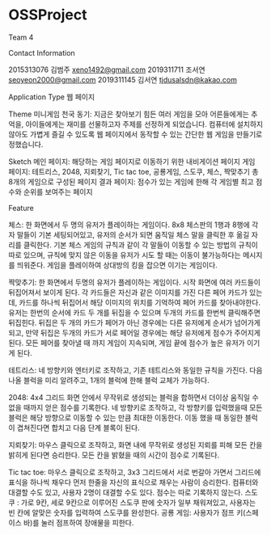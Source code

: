 # OSSProject
Team 4

Contact Information

2015313076 김범주 xeno1492@gmail.com
2019311711 조서연 seoyeon2000@gmail.com
2019311145 김서연 tjdusalsdn@kakao.com

Application Type
웹 페이지

Theme
미니게임 천국
동기: 지금은 찾아보기 힘든 여러 게임을 모아 어른들에게는 추억을, 아이들에게는 재미를 선물하고자 주제를 선정하게 되었습니다. 컴퓨터에 설치하지 않아도 가볍게 즐길 수 있도록 웹 페이지에서 동작할 수 있는 간단한 웹 게임을 만들기로 정했습니다.	

Sketch
메인 페이지: 해당하는 게임 페이지로 이동하기 위한 내비게이션 페이지
게임 페이지: 테트리스, 2048, 지뢰찾기, Tic tac toe, 공룡게임, 스도쿠, 체스, 짝맞추기 총 8개의 게임으로 구성된 페이지
결과 페이지: 점수가 있는 게임에 한해 각 게임별 최고 점수와 순위를 보여주는 페이지

Feature

체스: 한 화면에서 두 명의 유저가 플레이하는 게임이다. 8x8 체스판의 1행과 8행에 각자 말들이 기본 세팅되어있고, 유저의 순서가 되면 움직일 체스 말을 클릭한 후 옮길 자리를 클릭한다. 기본 체스 게임의 규칙과 같이 각 말들이 이동할 수 있는 방법의 규칙이 따로 있으며, 규칙에 맞지 않은 이동을 유저가 시도 할 때는 이동이 불가능하다는 메시지를 띄워준다. 게임을 플레이하여 상대방의 킹을 잡으면 이기는 게임이다.

짝맞추기: 한 화면에서 두명의 유저가 플레이하는 게임이다. 시작 화면에 여러 카드들이 뒤집어져서 보이게 된다. 각 카드들은 자신과 같은 이미지를 가진 다른 페어 카드가 있는데, 카드를 하나씩 뒤집어서 해당 이미지의 위치를 기억하여 페어 카드를 찾아내야한다. 유저는 한번의 순서에 카드 두 개를 뒤집을 수 있으며 두개의 카드를 한번씩 클릭해주면 뒤집힌다. 뒤집은 두 개의 카드가 페어가 아닌 경우에는 다른 유저에게 순서가 넘어가게 되고, 만약 뒤집은 두개의 카드가 서로 페어일 경우에는 해당 유저에게 점수가 주어지게 된다. 모든 페어를 찾아낼 때 까지 게임이 지속되며, 게임 끝에 점수가 높은 유저가 이기게 된다.

테트리스: 네 방향키와 엔터키로 조작하고, 기존 테트리스와 동일한 규칙을 가진다. 다음 나올 블럭을 미리 알려주고, 1개의 블럭에 한해 블럭 교체가 가능하다.

2048: 4x4 그리드 화면 안에서 무작위로 생성되는 블럭을 합하면서 더이상 움직일 수 없을 때까지 얻은 점수를 기록한다. 네 방향키로 조작하고, 각 방향키를 입력했을때 모든 블럭은 해당 방향으로 이동할 수 있는 만큼 최대한 이동한다. 이동 했을 때 동일한 블럭이 겹쳐진다면 합치고 다음 단계 블록이 된다.

지뢰찾기: 마우스 클릭으로 조작하고, 화면 내에 무작위로 생성된 지뢰를 피해 모든 칸을 밝히게 된다면 승리한다. 모든 칸을 밝혔을 때의 시간이 점수로 기록된다. 

Tic tac toe: 마우스 클릭으로 조작하고, 3x3 그리드에서 서로 번갈아 가면서 그리드에 표식을 하나씩 채우다 먼저 한줄을 자신의 표식으로 채우는 사람이 승리한다. 컴퓨터와 대결할 수도 있고, 사용자 2명이 대결할 수도 있다. 점수는 따로 기록하지 않는다.
스도쿠 : 가로 9칸, 세로 9칸으로 이루어진 스도쿠 판에 숫자가 일부 채워져있고, 사용자는 빈 칸에 알맞은 숫자를 입력하여 스도쿠를 완성한다.
공룡 게임: 사용자가 점프 키(스페이스 바)를 눌러 점프하여 장애물을 피한다. 
